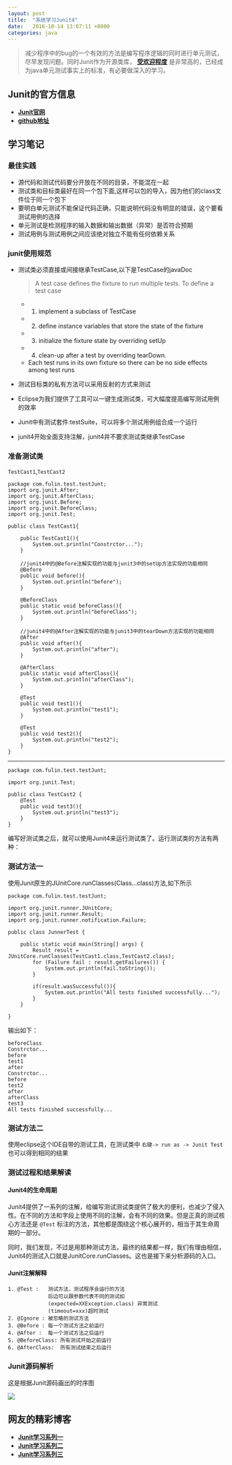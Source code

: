```yaml
---
layout: post
title:  "系统学习Junit4"
date:	2016-10-14 13:07:11 +0800
categories: java
---
```



> 减少程序中的bug的一个有效的方法是编写程序逻辑的同时进行单元测试，尽早发现问题。同时Junit作为开源类库， **[受欢迎程度](http://www.oschina.net/news/73667/2016-top-100-java-library)** 是非常高的，已经成为java单元测试事实上的标准，有必要做深入的学习。

## Junit的官方信息

 * **[Junit官网](http://junit.org/junit4/)**
 * **[github地址](https://github.com/junit-team/junit4)**

## 学习笔记

### 最佳实践

 * 源代码和测试代码要分开放在不同的目录，不能混在一起
 * 测试类和目标类最好在同一个包下面,这样可以包的导入，因为他们的class文件位于同一个包下
 * 要明白单元测试不能保证代码正确，只能说明代码没有明显的错误，这个要看测试用例的选择
 * 单元测试是检测程序的输入数据和输出数据（异常）是否符合预期
 * 测试用例与测试用例之间应该绝对独立不能有任何依赖关系

### junit使用规范

 * 测试类必须直接或间接继承TestCase,以下是TestCase的javaDoc
 
	 > A test case defines the fixture to run multiple tests. To define a test case
	 * 1) implement a subclass of TestCase
	 * 2) define instance variables that store the state of the fixture
	 * 3) initialize the fixture state by overriding setUp
	 * 4) clean-up after a test by overriding tearDown.
	 * Each test runs in its own fixture so there can be no side effects among test runs

 * 测试目标类的私有方法可以采用反射的方式来测试
 * Eclipse为我们提供了工具可以一键生成测试类，可大幅度提高编写测试用例的效率
 * Junit中有测试套件:testSuite，可以将多个测试用例组合成一个运行
 * junit4开始全面支持注解，junit4并不要求测试类继承TestCase



### 准备测试类

`TestCast1`,`TestCast2` 

	package com.fulin.test.testJunt;
	import org.junit.After;
	import org.junit.AfterClass;
	import org.junit.Before;
	import org.junit.BeforeClass;
	import org.junit.Test;
	
	public class TestCast1{
		
		public TestCast1(){
			System.out.println("Constrctor...");
		}
		
		//junit4中的@Before注解实现的功能与junit3中的setUp方法实现的功能相同
		@Before
		public void before(){
			System.out.println("before");
		}
		
		@BeforeClass
		public static void beforeClass(){
			System.out.println("beforeClass");
		}
		
		//junit4中的@After注解实现的功能与junit3中的tearDown方法实现的功能相同
		@After
		public void after(){
			System.out.println("after");
		}
		
		@AfterClass
		public static void afterClass(){
			System.out.println("afterClass");
		}
		
		@Test
		public void test1(){
			System.out.println("test1");
		}
		
		@Test
		public void test2(){
			System.out.println("test2");
		}
	}

---

	package com.fulin.test.testJunt;

	import org.junit.Test;
	
	public class TestCast2 {
		@Test
		public void test3(){
			System.out.println("test3");
		}
	}

 编写好测试类之后，就可以使用Junit4来运行测试类了。运行测试类的方法有两种：

### 测试方法一
 
使用Junit原生的JUnitCore.runClasses(Class...class)方法,如下所示

	package com.fulin.test.testJunt;

	import org.junit.runner.JUnitCore;
	import org.junit.runner.Result;
	import org.junit.runner.notification.Failure;
	
	public class JunnerTest {
	
		public static void main(String[] args) {
			Result result = JUnitCore.runClasses(TestCast1.class,TestCast2.class);
			for (Failure fail : result.getFailures()) {
				System.out.println(fail.toString());
			}
			
			if(result.wasSuccessful()){
				System.out.println("All tests finished successfully...");
			}
		}
		
	}

输出如下：

	beforeClass
	Constrctor...
	before
	test1
	after
	Constrctor...
	before
	test2
	after
	afterClass
	test3
	All tests finished successfully...
 
### 测试方法二

 使用eclipse这个IDE自带的测试工具，在测试类中 `右键-> run as -> Junit Test` 也可以得到相同的结果

### 测试过程和结果解读

#### Junit4的生命周期

 Junit4提供了一系列的注解，给编写测试测试类提供了极大的便利，也减少了侵入性。在不同的方法和字段上使用不同的注解，会有不同的效果。但是正真的测试核心方法还是 `@Test` 标注的方法，其他都是围绕这个核心展开的，相当于其生命周期的一部分。

 同时，我们发现，不过是用那种测试方法，最终的结果都一样，我们有理由相信，Junit4的测试入口就是JunitCore.runClasses。这也是接下来分析源码的入口。

#### Junit注解解释

	1. @Test :   测试方法，测试程序会运行的方法
                 后边可以跟参数代表不同的测试如
                 (expected=XXException.class) 异常测试
                 (timeout=xxx)超时测试
	2. @Ignore : 被忽略的测试方法
	3. @Before : 每一个测试方法之前运行
	4. @After :  每一个测试方法之后运行
	5. @BeforeClass: 所有测试开始之前运行
	6. @AfterClass:  所有测试结束之后运行

### Junit源码解析
 
 这是根据Junit源码画出的时序图

 ![](/content/image/Junit-time.png)

 
## 网友的精彩博客

 * **[Junit学习系列一](https://my.oschina.net/pangyangyang/blog/144495)**
 * **[Junit学习系列二](https://my.oschina.net/pangyangyang/blog/146015)**
 * **[Junit学习系列三](https://my.oschina.net/pangyangyang/blog/153320)**
